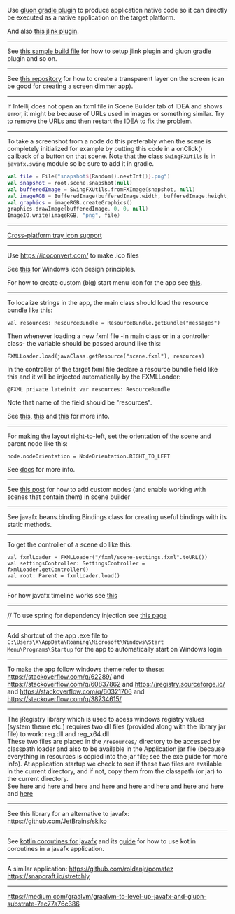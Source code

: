 Use [gluon gradle plugin](https://github.com/gluonhq/client-gradle-plugin) to produce application native code so it can directly be executed as a native application on the target platform.

And also [this jlink plugin](https://github.com/beryx/badass-jlink-plugin).

---

See [this sample build file](https://github.com/acejump/TraceJump/blob/89bbe1e7dea13f20234a1410601895d9eba16174/build.gradle.kts) for how to setup jlink plugin and gluon gradle plugin and so on.

---

See [this repository](https://github.com/acejump/TraceJump/blob/master/src/main/kotlin/org/acejump/tracejump/TraceJump.kt)
for how to create a transparent layer on the screen (can be good for creating a screen dimmer app).

---

If Intellij does not open an fxml file in Scene Builder tab of IDEA and shows error,
it might be because of URLs used in images or something similar.
Try to remove the URLs and then restart the IDEA to fix the problem.

---
To take a screenshot from a node do this preferably when the scene is completely initialized
for example by putting this code in a onClick() callback of a button on that scene.
Note that the class `SwingFXUtils` is in `javafx.swing` module so be sure to add it in gradle.

```Kotlin
val file = File("snapshot${Random().nextInt()}.png")
val snapshot = root.scene.snapshot(null)
val bufferedImage = SwingFXUtils.fromFXImage(snapshot, null)
val imageRGB = BufferedImage(bufferedImage.width, bufferedImage.height, BufferedImage.TRANSLUCENT)
val graphics = imageRGB.createGraphics()
graphics.drawImage(bufferedImage, 0, 0, null)
ImageIO.write(imageRGB, "png", file)
```
---

[Cross-platform tray icon support](https://github.com/dorkbox/SystemTray)

---

Use https://icoconvert.com/ to make .ico files

See [this](https://docs.microsoft.com/en-us/windows/win32/uxguide/vis-icons) for Windows icon design principles.

For how to create custom (big) start menu icon for the app see [this](https://superuser.com/a/1033361/926959).

---

To localize strings in the app, the main class should load the resource bundle like this:

    val resources: ResourceBundle = ResourceBundle.getBundle("messages")

Then whenever loading a new fxml file -in main class or in a controller class-
the variable should be passed around like this:

    FXMLLoader.load(javaClass.getResource("scene.fxml"), resources)

In the controller of the target fxml file declare a resource bundle field like this
and it will be injected automatically by the FXMLLoader:

    @FXML private lateinit var resources: ResourceBundle

Note that name of the field should be "resources".

See [this](https://stackoverflow.com/q/26325403),
[this](https://stackoverflow.com/q/20107463)
and [this](https://stackoverflow.com/q/44124202) for more info.

---

For making the layout right-to-left, set the orientation of the scene and parent node
like this:

    node.nodeOrientation = NodeOrientation.RIGHT_TO_LEFT
    
See [docs](https://wiki.openjdk.java.net/display/OpenJFX/Node+Orientation+in+JavaFX) for more info.

---

See [this post](https://stackoverflow.com/a/49833163) for how to add custom nodes (and enable working with scenes that
contain them) in scene builder

---

See javafx.beans.binding.Bindings class for creating useful bindings with its static methods.

---

To get the controller of a scene do like this:

    val fxmlLoader = FXMLLoader("/fxml/scene-settings.fxml".toURL())
    val settingsController: SettingsController = fxmlLoader.getController()
    val root: Parent = fxmlLoader.load()

---

For how javafx timeline works see [this](https://stackoverflow.com/a/36366805/8583692)

---

// To use spring for dependency injection see [this page](http://www.greggbolinger.com/let-spring-be-your-javafx-controller-factory/)

---

Add shortcut of the app .exe file to `C:\Users\X\AppData\Roaming\Microsoft\Windows\Start Menu\Programs\Startup`
for the app to automatically start on Windows login

---

To make the app follow windows theme refer to these:
 https://stackoverflow.com/q/62289/ and https://stackoverflow.com/q/60837862
 and https://jregistry.sourceforge.io/ and https://stackoverflow.com/q/60321706
 and https://stackoverflow.com/q/38734615/

---

The jRegistry library which is used to acess windows registry values (system theme etc.)
requires two dll files (provided along with the library jar file) to work: reg.dll and reg_x64.dll  
These two files are placed in the `/resources/` directory to be accessed by classpath loader
and also to be available in the Application jar file (because everything in resources is copied into
the jar file; see the exe guide for more info).
At application startup we check to see if these two files are available in the current directory,
and if not, copy them from the classpath (or jar) to the current directory.  
See [here](https://stackoverflow.com/q/1611357) and [here](https://stackoverflow.com/q/2546665)
and [here](https://stackoverflow.com/q/4691095) and [here](https://stackoverflow.com/q/4764347)
and [here](https://stackoverflow.com/q/9006127) and [here](https://stackoverflow.com/a/24738004)
and [here](https://stackoverflow.com/q/2937406) and [here](https://github.com/adamheinrich/native-utils)
and [here](http://www.jdotsoft.com/JarClassLoader.php)

---

See this library for an alternative to javafx: https://github.com/JetBrains/skiko

---

See [kotlin coroutines for javafx](https://github.com/Kotlin/kotlinx.coroutines/tree/master/ui) and its
[guide](https://github.com/Kotlin/kotlinx.coroutines/blob/master/ui/coroutines-guide-ui.md) for how to use kotlin coroutines in a javafx application.

---

A similar application:
https://github.com/roldanjr/pomatez
https://snapcraft.io/stretchly

---

https://medium.com/graalvm/graalvm-to-level-up-javafx-and-gluon-substrate-7ec77a76c386
